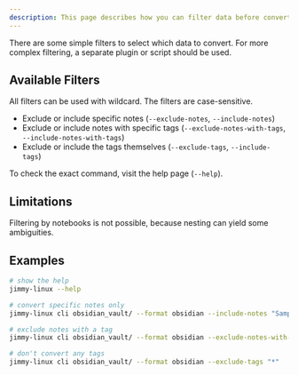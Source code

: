 ```yaml
---
description: This page describes how you can filter data before converting with Jimmy.
---
```


There are some simple filters to select which data to convert. For more complex filtering, a separate plugin or script should be used.

## Available Filters

All filters can be used with wildcard. The filters are case-sensitive.

- Exclude or include specific notes (`--exclude-notes`, `--include-notes`)
- Exclude or include notes with specific tags (`--exclude-notes-with-tags`, `--include-notes-with-tags`)
- Exclude or include the tags themselves (`--exclude-tags`, `--include-tags`)

To check the exact command, visit the help page (`--help`).

## Limitations

Filtering by notebooks is not possible, because nesting can yield some ambiguities.

## Examples

```sh
# show the help
jimmy-linux --help

# convert specific notes only
jimmy-linux cli obsidian_vault/ --format obsidian --include-notes "Sample note" "Second sample note"

# exclude notes with a tag
jimmy-linux cli obsidian_vault/ --format obsidian --exclude-notes-with-tags "ignore this tag"

# don't convert any tags
jimmy-linux cli obsidian_vault/ --format obsidian --exclude-tags "*"
```
